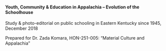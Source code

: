 <h4>Youth, Community & Education in Appalachia – Evolution of the Schoolhouse</h4>
<p>Study & photo-editorial on public schooling in Eastern Kentucky since 1945, December 2018</p>
<p>Prepared for Dr. Zada Komara, HON-251-005: “Material Culture and Appalachia”</p>
